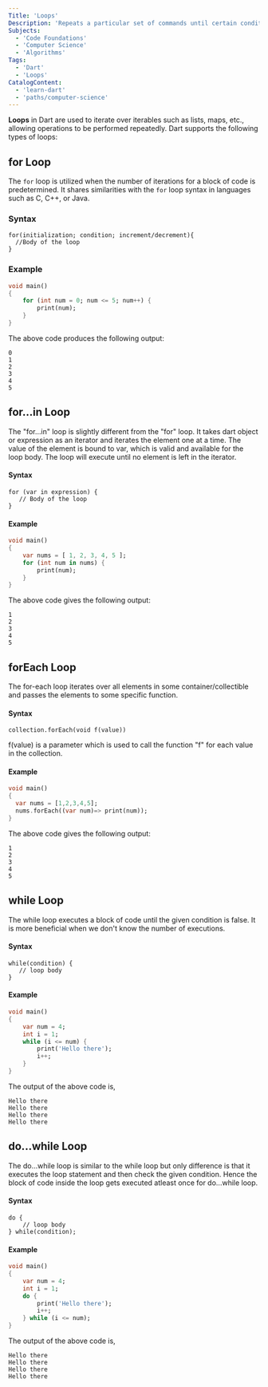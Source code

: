 ```yaml
---
Title: 'Loops'  
Description: 'Repeats a particular set of commands until certain conditions are met.'
Subjects:
  - 'Code Foundations'
  - 'Computer Science'
  - 'Algorithms'
Tags:
  - 'Dart'
  - 'Loops'
CatalogContent:
  - 'learn-dart'
  - 'paths/computer-science'
---
```


**Loops** in Dart are used to iterate over iterables such as lists, maps, etc., allowing operations to be performed repeatedly. 
Dart supports the following types of loops:

## for Loop 
The `for` loop is utilized when the number of iterations for a block of code is predetermined. It shares similarities with the `for` loop syntax in languages such as C, C++, or Java. 

### Syntax

```pseudo
for(initialization; condition; increment/decrement){
  //Body of the loop
}
```

### Example

```dart
void main()
{
    for (int num = 0; num <= 5; num++) {
        print(num);
    }
}
```

The above code produces the following output:

```shell
0
1
2
3
4
5
```

## for...in Loop

The "for…in" loop is slightly different from the "for" loop. It takes dart object or expression as an iterator and iterates the element one at a time. The 
value of the element is bound to var, which is valid and available for the loop body. The loop will execute until no element is left in the iterator.  

#### Syntax

```pseudo
for (var in expression) {
   // Body of the loop
}
```

#### Example

```dart
void main()
{
    var nums = [ 1, 2, 3, 4, 5 ];
    for (int num in nums) {
        print(num);
    }
}
```

The above code gives the following output:

```shell
1
2
3
4
5
```

## forEach Loop

The for-each loop iterates over all elements in some container/collectible and passes the elements to some specific function.

#### Syntax

```pseudo
collection.forEach(void f(value))
```

f(value) is a parameter which is used to call the function "f" for each value in the collection.

#### Example

```dart
void main()
{
  var nums = [1,2,3,4,5];
  nums.forEach((var num)=> print(num)); 
}
```

The above code gives the following output:

```shell
1
2
3
4
5
```

## while Loop

The while loop executes a block of code until the given condition is false. It is more beneficial when we don't know the number of executions.

#### Syntax

```pseudo
while(condition) {  
   // loop body  
}  
```

#### Example

```dart
void main()
{
    var num = 4;
    int i = 1;
    while (i <= num) {
        print('Hello there');
        i++;
    }
}
```

The output of the above code is,

```shell
Hello there
Hello there
Hello there
Hello there
```

## do...while Loop

The do…while loop is similar to the while loop but only difference is that it executes the loop statement and then check the given condition. Hence the block of code inside the loop gets executed atleast once for do...while loop.

#### Syntax

```pseudo
do {  
    // loop body  
} while(condition);  
```

#### Example

```dart
void main()
{
    var num = 4;
    int i = 1;
    do {
        print('Hello there');
        i++;
    } while (i <= num);
}
```

The output of the above code is,

```shell
Hello there
Hello there
Hello there
Hello there
```
